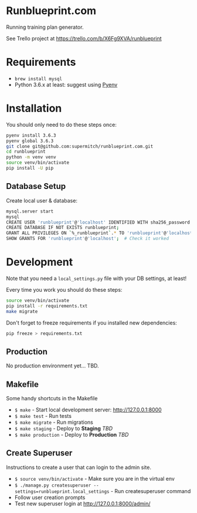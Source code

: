 # Runblueprint.com

Running training plan generator.

See Trello project at https://trello.com/b/X6Fg9XVA/runblueprint

# Requirements

* `brew install mysql`
* Python 3.6.x at least: suggest using [Pyenv](https://github.com/pyenv/pyenv#basic-github-checkout)

# Installation

You should only need to do these steps once:

```bash
pyenv install 3.6.3
pyenv global 3.6.3
git clone git@github.com:supermitch/runblueprint.com.git
cd runblueprint
python -m venv venv
source venv/bin/activate
pip install -U pip
```

## Database Setup

Create local user & database:
```bash
mysql.server start
mysql
CREATE USER 'runblueprint'@'localhost' IDENTIFIED WITH sha256_password BY 'runblueprint';
CREATE DATABASE IF NOT EXISTS runblueprint;
GRANT ALL PRIVILEGES ON `%_runblueprint`.* TO 'runblueprint'@'localhost';  # Allows test_runblueprint creation
SHOW GRANTS FOR 'runblueprint'@'localhost';  # Check it worked
```

# Development

Note that you need a `local_settings.py` file with your DB settings, at least!

Every time you work you should do these steps:
```bash
source venv/bin/activate
pip install -r requirements.txt
make migrate
```

Don't forget to freeze requirements if you installed new dependencies:
```bash
pip freeze > requirements.txt
```

## Production

No production environment yet... TBD.

## Makefile

Some handy shortcuts in the Makefile

* `$ make` - Start local development server: http://127.0.0.1:8000
* `$ make test` - Run tests
* `$ make migrate` - Run migrations
* `$ make staging` - Deploy to **Staging** *TBD*
* `$ make production` - Deploy to **Production** *TBD*

## Create Superuser

Instructions to create a user that can login to the admin site.

* `$ source venv/bin/activate` - Make sure you are in the virtual env
* `$ ./manage.py createsuperuser --settings=runblueprint.local_settings` - Run createsuperuser command
* Follow user creation prompts
* Test new superuser login at http://127.0.0.1:8000/admin/
